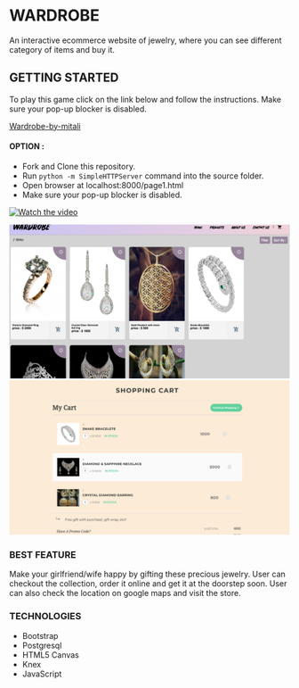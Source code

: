 # WARDROBE

An interactive ecommerce website of jewelry, where you can see different category of items and buy it.

## GETTING STARTED

To play this game click on the link below and follow the instructions. Make sure your pop-up blocker is disabled.

[Wardrobe-by-mitali](https://wardrobemymitali.herokuapp.com/index)

#### OPTION :
* Fork and Clone this repository.
* Run `python -m SimpleHTTPServer` command into the source folder.
* Open browser at localhost:8000/page1.html
* Make sure your pop-up blocker is disabled.

[![Watch the video](http://i3.ytimg.com/vi/0ll8-uO63K8?t=4/maxresdefault.jpg)](https://youtu.be/0ll8-uO63K8?t=16)

<img src="public/products.png"/>


<img src="public/cart.png"/>


### BEST FEATURE

 Make your girlfriend/wife happy by gifting these precious jewelry. User can checkout the collection, order it online and get it at the doorstep soon. User can also check the location on google maps and visit the store. 

### TECHNOLOGIES

* Bootstrap
* Postgresql
* HTML5 Canvas
* Knex
* JavaScript







